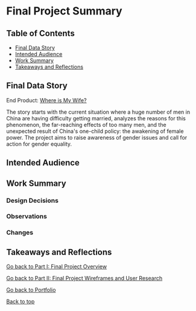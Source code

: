 # Final Project Summary

## Table of Contents

- [Final Data Story](#final-data-story)
- [Intended Audience](#intended-audience)
- [Work Summary](#work-summary)
- [Takeaways and Reflections](#takeaways-and-reflections)

## Final Data Story
End Product: [Where is My Wife?](https://carnegiemellon.shorthandstories.com/where-is-my-wife/index.html)

The story starts with the current situation where a huge number of men in China are having difficulty getting married, analyzes the reasons for this phenomenon, the far-reaching effects of too many men, and the unexpected result of China's one-child policy: the awakening of female power. The project aims to raise awareness of gender issues and call for action for gender equality.

## Intended Audience


## Work Summary

### Design Decisions

### Observations

### Changes


## Takeaways and Reflections








[Go back to Part I: Final Project Overview](/dataviz4.md)

[Go back to Part II: Final Project Wireframes and User Research](/dataviz5.md)

[Go back to Portfolio](/README.md)

[Back to top](#table-of-contents)

